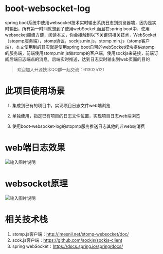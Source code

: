 # boot-websocket-log
spring boot系统中使用websocket技术实时输出系统日志到浏览器端，因为是实时输出，所有第一时间就想到了使用webSocket,而且在spring boot中，使用websocket超级方便，阅读本文，你会接触到以下关键词相关技术，WebSocket（stopmp服务端），stomp协议，sockjs.min.js，stomp.min.js（stomp客户端），本文使用到的其实就是使用spring boot自带的webSocket模块提供stomp的服务端，前端使用stomp.min.js做stomp的客户端，使用sockjs来链接，前端订阅后端日志端点的消息，后端实时推送，达到日志实时输出到web页面的目的

> 欢迎加入开源技术QQ群一起交流：613025121


# 此项目使用场景

1. 集成到已有的项目中，实现项目日志文件web端浏览

2. 单独使用，指定已有项目的日志文件位置，实现项目日志web端浏览 

3. 使用boot-websocket-log的stopmp服务推送日志其他的非web端消费

# web端日志效果

![输入图片说明](https://gitee.com/uploads/images/2018/0105/152317_a3ff7cf2_492218.png "屏幕截图.png")

# websocket原理

![输入图片说明](https://gitee.com/uploads/images/2018/0104/195640_8e997823_492218.png "屏幕截图.png")

# 相关技术栈

1. stomp.js客户端：http://jmesnil.net/stomp-websocket/doc/
1. scok.js客户端：https://github.com/sockjs/sockjs-client
1. spring webSocket：https://docs.spring.io/spring/docs/